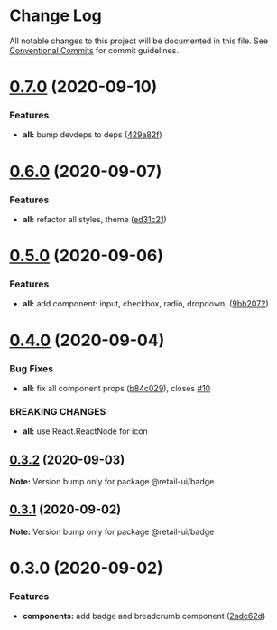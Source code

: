 # Change Log

All notable changes to this project will be documented in this file.
See [Conventional Commits](https://conventionalcommits.org) for commit guidelines.

# [0.7.0](https://github.com/sondh0127/retail-ui/compare/@retail-ui/badge@0.6.0...@retail-ui/badge@0.7.0) (2020-09-10)

### Features

- **all:** bump devdeps to deps ([429a82f](https://github.com/sondh0127/retail-ui/commit/429a82f613c307ff079f78fe15ab9e271620ecdf))

# [0.6.0](https://github.com/sondh0127/retail-ui/compare/@retail-ui/badge@0.5.0...@retail-ui/badge@0.6.0) (2020-09-07)

### Features

- **all:** refactor all styles, theme ([ed31c21](https://github.com/sondh0127/retail-ui/commit/ed31c219cd925c3f8340066f504f2527a9e911bf))

# [0.5.0](https://github.com/sondh0127/retail-ui/compare/@retail-ui/badge@0.4.0...@retail-ui/badge@0.5.0) (2020-09-06)

### Features

- **all:** add component: input, checkbox, radio, dropdown, ([9bb2072](https://github.com/sondh0127/retail-ui/commit/9bb20727be7df99d8fcbfe6dba2b8e225111eb91))

# [0.4.0](https://github.com/sondh0127/retail-ui/compare/@retail-ui/badge@0.3.2...@retail-ui/badge@0.4.0) (2020-09-04)

### Bug Fixes

- **all:** fix all component props ([b84c029](https://github.com/sondh0127/retail-ui/commit/b84c0296dbb362d1467cb49544bc30493ea6f2c0)), closes [#10](https://github.com/sondh0127/retail-ui/issues/10)

### BREAKING CHANGES

- **all:** use React.ReactNode for icon

## [0.3.2](https://github.com/sondh0127/retail-ui/compare/@retail-ui/badge@0.3.1...@retail-ui/badge@0.3.2) (2020-09-03)

**Note:** Version bump only for package @retail-ui/badge

## [0.3.1](https://github.com/sondh0127/retail-ui/compare/@retail-ui/badge@0.3.0...@retail-ui/badge@0.3.1) (2020-09-02)

**Note:** Version bump only for package @retail-ui/badge

# 0.3.0 (2020-09-02)

### Features

- **components:** add badge and breadcrumb component ([2adc62d](https://github.com/sondh0127/retail-ui/commit/2adc62d38280eccc5c2ec5f714a48217c622cb3b))
